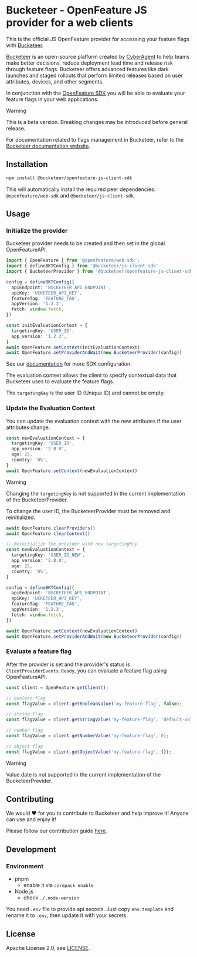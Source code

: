 # Bucketeer - OpenFeature JS provider for a web clients

This is the official JS OpenFeature provider for accessing your feature flags with [Bucketeer](https://bucketeer.io/).

[Bucketeer](https://bucketeer.io) is an open-source platform created by [CyberAgent](https://www.cyberagent.co.jp/en/) to help teams make better decisions, reduce deployment lead time and release risk through feature flags. Bucketeer offers advanced features like dark launches and staged rollouts that perform limited releases based on user attributes, devices, and other segments.

In conjunction with the [OpenFeature SDK](https://openfeature.dev/docs/reference/concepts/provider) you will be able to evaluate your feature flags in your web applications.

> [!WARNING]
> This is a beta version. Breaking changes may be introduced before general release.

For documentation related to flags management in Bucketeer, refer to the [Bucketeer documentation website](https://docs.bucketeer.io/sdk/client-side/javascript).

## Installation

```bash
npm install @bucketeer/openfeature-js-client-sdk
```

This will automatically install the required peer dependencies: `@openfeature/web-sdk` and `@bucketeer/js-client-sdk`.

## Usage

### Initialize the provider

Bucketeer provider needs to be created and then set in the global OpenFeatureAPI.

```typescript
import { OpenFeature } from '@openfeature/web-sdk';
import { defineBKTConfig } from '@bucketeer/js-client-sdk'
import { BucketeerProvider } from '@bucketeer/openfeature-js-client-sdk';

config = defineBKTConfig({
  apiEndpoint: 'BUCKETEER_API_ENDPOINT',
  apiKey: 'UCKETEER_API_KEY',
  featureTag: 'FEATURE_TAG',
  appVersion: '1.2.3',
  fetch: window.fetch,
})

const initEvaluationContext = {
  targetingKey: 'USER_ID',
  app_version: '1.2.3',
}
await OpenFeature.setContext(initEvaluationContext)
await OpenFeature.setProviderAndWait(new BucketeerProvider(config))
```

See our [documentation](https://docs.bucketeer.io/sdk/client-side/android) for more SDK configuration.

The evaluation context allows the client to specify contextual data that Bucketeer uses to evaluate the feature flags.

The `targetingKey` is the user ID (Unique ID) and cannot be empty.

### Update the Evaluation Context

You can update the evaluation context with the new attributes if the user attributes change.

```typescript
const newEvaluationContext = {
  targetingKey: 'USER_ID',
  app_version: '2.0.0',
  age: 25,
  country: 'US',
}
await OpenFeature.setContext(newEvaluationContext)
```

> [!WARNING]
> Changing the `targetingKey` is not supported in the current implementation of the BucketeerProvider.

To change the user ID, the BucketeerProvider must be removed and reinitialized.

```typescript
await OpenFeature.clearProviders()
await OpenFeature.clearContext()

// Reinitialize the provider with new targetingKey
const newEvaluationContext = {
  targetingKey: 'USER_ID_NEW',
  app_version: '2.0.0',
  age: 25,
  country: 'US',
}

config = defineBKTConfig({
  apiEndpoint: 'BUCKETEER_API_ENDPOINT',
  apiKey: 'UCKETEER_API_KEY',
  featureTag: 'FEATURE_TAG',
  appVersion: '1.2.3',
  fetch: window.fetch,
})

await OpenFeature.setContext(newEvaluationContext)
await OpenFeature.setProviderAndWait(new BucketeerProvider(config))
```

### Evaluate a feature flag

After the provider is set and the provider's status is `ClientProviderEvents.Ready`, you can evaluate a feature flag using OpenFeatureAPI.

```typescript
const client = OpenFeature.getClient();

// boolean flag
const flagValue = client.getBooleanValue('my-feature-flag', false);

// string flag
const flagValue = client.getStringValue('my-feature-flag', 'default-value');

// number flag
const flagValue = client.getNumberValue('my-feature-flag', 0);

// object flag
const flagValue = client.getObjectValue('my-feature-flag', {});

```

> [!WARNING]
> Value.date is not supported in the current implementation of the BucketeerProvider.

## Contributing

We would ❤️ for you to contribute to Bucketeer and help improve it! Anyone can use and enjoy it!

Please follow our contribution guide [here](https://docs.bucketeer.io/contribution-guide/).

## Development

### Environment

- pnpm
  - enable it via `corepack enable`
- Node.js
  - check `./.node-version`

You need `.env` file to provide api secrets.
Just copy `env.template` and rename it to `.env`, then update it with your secrets.


## License

Apache License 2.0, see [LICENSE](https://github.com/bucketeer-io/ios-client-sdk/blob/main/LICENSE).